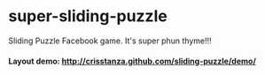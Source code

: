 super-sliding-puzzle
====================

Sliding Puzzle Facebook game. It's super phun thyme!!!


#### Layout demo: http://crisstanza.github.com/sliding-puzzle/demo/

